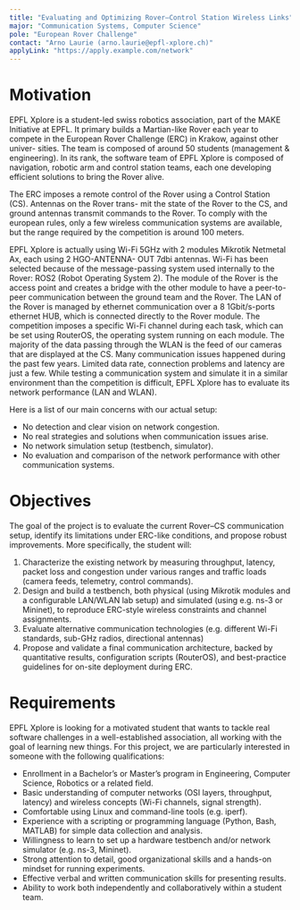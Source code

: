 ```yaml
---
title: "Evaluating and Optimizing Rover–Control Station Wireless Links"
major: "Communication Systems, Computer Science"
pole: "European Rover Challenge"
contact: "Arno Laurie (arno.laurie@epfl-xplore.ch)"
applyLink: "https://apply.example.com/network"
---
```


# Motivation

EPFL Xplore is a student-led swiss robotics association, part of the MAKE Initiative at EPFL. It primary builds a
Martian-like Rover each year to compete in the European Rover Challenge (ERC) in Krakow, against other univer-
sities. The team is composed of around 50 students (management & engineering). In its rank, the software team
of EPFL Xplore is composed of navigation, robotic arm and control station teams, each one developing efficient
solutions to bring the Rover alive.

The ERC imposes a remote control of the Rover using a Control Station (CS). Antennas on the Rover trans-
mit the state of the Rover to the CS, and ground antennas transmit commands to the Rover. To comply with the
european rules, only a few wireless communication systems are available, but the range required by the competition
is around 100 meters.

EPFL Xplore is actually using Wi-Fi 5GHz with 2 modules Mikrotik Netmetal Ax, each using 2 HGO-ANTENNA-
OUT 7dbi antennas. Wi-Fi has been selected because of the message-passing system used internally to the Rover:
ROS2 (Robot Operating System 2). The module of the Rover is the access point and creates a bridge with the
other module to have a peer-to-peer communication between the ground team and the Rover. The LAN of the
Rover is managed by ethernet communication over a 8 1Gbit/s-ports ethernet HUB, which is connected directly
to the Rover module. The competition imposes a specific Wi-Fi channel during each task, which can be set using
RouterOS, the operating system running on each module. The majority of the data passing through the WLAN is
the feed of our cameras that are displayed at the CS. Many communication issues happened during the past few
years. Limited data rate, connection problems and latency are just a few. While testing a communication system
and simulate it in a similar environment than the competition is difficult, EPFL Xplore has to evaluate its network
performance (LAN and WLAN).

Here is a list of our main concerns with our actual setup:
- No detection and clear vision on network congestion.
- No real strategies and solutions when communication issues arise.
- No network simulation setup (testbench, simulator).
- No evaluation and comparison of the network performance with other communication systems.

# Objectives

The goal of the project is to evaluate the current Rover–CS communication setup, identify its limitations under
ERC-like conditions, and propose robust improvements. More specifically, the student will:

1. Characterize the existing network by measuring throughput, latency, packet loss and congestion under various
ranges and traffic loads (camera feeds, telemetry, control commands).
2. Design and build a testbench, both physical (using Mikrotik modules and a configurable LAN/WLAN lab
setup) and simulated (using e.g. ns-3 or Mininet), to reproduce ERC-style wireless constraints and channel
assignments.
3. Evaluate alternative communication technologies (e.g. different Wi-Fi standards, sub-GHz radios, directional
antennas)
4. Propose and validate a final communication architecture, backed by quantitative results, configuration scripts
(RouterOS), and best-practice guidelines for on-site deployment during ERC.

# Requirements

EPFL Xplore is looking for a motivated student that wants to tackle real software challenges in a well-established
association, all working with the goal of learning new things. For this project, we are particularly interested in
someone with the following qualifications:

- Enrollment in a Bachelor’s or Master’s program in Engineering, Computer Science, Robotics or a related
field.
- Basic understanding of computer networks (OSI layers, throughput, latency) and wireless concepts (Wi-Fi
channels, signal strength).
- Comfortable using Linux and command-line tools (e.g. iperf).
- Experience with a scripting or programming language (Python, Bash, MATLAB) for simple data collection
and analysis.
- Willingness to learn to set up a hardware testbench and/or network simulator (e.g. ns-3, Mininet).
- Strong attention to detail, good organizational skills and a hands-on mindset for running experiments.
- Effective verbal and written communication skills for presenting results.
- Ability to work both independently and collaboratively within a student team.